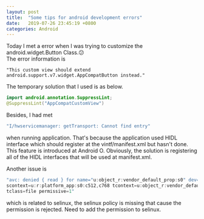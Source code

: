 ```yaml
---
layout: post
title:  "Some tips for android development errors"
date:   2019-07-26 23:45:19 +0800
categories: Android
---
```

Today I met a error when I was trying to customize the android.widget.Button Class.:confused: <br>The error information is 
```android
"This custom view should extend android.support.v7.widget.AppCompatButton instead."
```

The temporary solution that I used is as below.

```java
import android.annotation.SuppressLint;
@SuppressLint("AppCompatCustomView")
``` 
Besides, I had met 
```c
"I/hwservicemanager: getTransport: Cannot find entry" 
```
when running application. That's because the application used HIDL interface which should register at the vintf/manifest.xml but hasn't done. This feature is introduced at Android O. Obviously, the solution is registering all of the HIDL interfaces that will be used at manifest.xml.

Another issue is 
```c
"avc: denied { read } for name="u:object_r:vendor_default_prop:s0" dev="tmpfs" ino=27157 
scontext=u:r:platform_app:s0:c512,c768 tcontext=u:object_r:vendor_default_prop:s0 
tclass=file permissive=1"
```
which is related to selinux, the selinux policy is missing that cause the permission is rejected. Need to add the permission to selinux. 